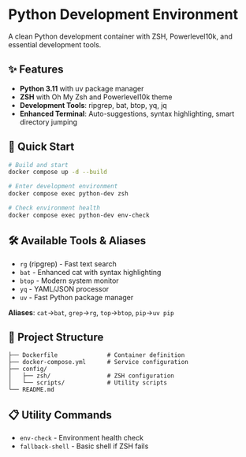 # Python Development Environment

A clean Python development container with ZSH, Powerlevel10k, and essential development tools.

## ✨ Features
- **Python 3.11** with uv package manager
- **ZSH** with Oh My Zsh and Powerlevel10k theme
- **Development Tools**: ripgrep, bat, btop, yq, jq
- **Enhanced Terminal**: Auto-suggestions, syntax highlighting, smart directory jumping

## 🚀 Quick Start

```bash
# Build and start
docker compose up -d --build

# Enter development environment
docker compose exec python-dev zsh

# Check environment health
docker compose exec python-dev env-check
```

## 🛠️ Available Tools & Aliases
- `rg` (ripgrep) - Fast text search
- `bat` - Enhanced cat with syntax highlighting  
- `btop` - Modern system monitor
- `yq` - YAML/JSON processor
- `uv` - Fast Python package manager

**Aliases**: `cat`→`bat`, `grep`→`rg`, `top`→`btop`, `pip`→`uv pip`

## 📁 Project Structure
```
├── Dockerfile              # Container definition
├── docker-compose.yml      # Service configuration  
├── config/
│   ├── zsh/                # ZSH configuration
│   └── scripts/            # Utility scripts
└── README.md
```

## 📋 Utility Commands
- `env-check` - Environment health check
- `fallback-shell` - Basic shell if ZSH fails
